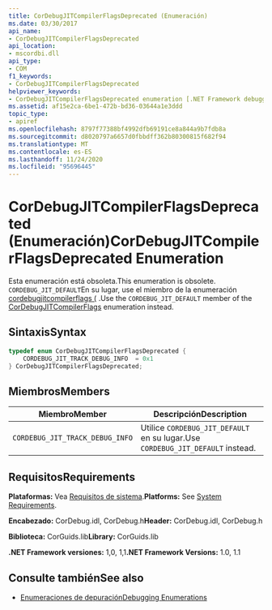 ```yaml
---
title: CorDebugJITCompilerFlagsDeprecated (Enumeración)
ms.date: 03/30/2017
api_name:
- CorDebugJITCompilerFlagsDeprecated
api_location:
- mscordbi.dll
api_type:
- COM
f1_keywords:
- CorDebugJITCompilerFlagsDeprecated
helpviewer_keywords:
- CorDebugJITCompilerFlagsDeprecated enumeration [.NET Framework debugging]
ms.assetid: af15e2ca-6be1-472b-bd36-03644a1e3ddd
topic_type:
- apiref
ms.openlocfilehash: 8797f77388bf4992dfb69191ce8a844a9b7fdb8a
ms.sourcegitcommit: d8020797a6657d0fbbdff362b80300815f682f94
ms.translationtype: MT
ms.contentlocale: es-ES
ms.lasthandoff: 11/24/2020
ms.locfileid: "95696445"
---
```

# <a name="cordebugjitcompilerflagsdeprecated-enumeration"></a><span data-ttu-id="21a4a-102">CorDebugJITCompilerFlagsDeprecated (Enumeración)</span><span class="sxs-lookup"><span data-stu-id="21a4a-102">CorDebugJITCompilerFlagsDeprecated Enumeration</span></span>

<span data-ttu-id="21a4a-103">Esta enumeración está obsoleta.</span><span class="sxs-lookup"><span data-stu-id="21a4a-103">This enumeration is obsolete.</span></span> <span data-ttu-id="21a4a-104">`CORDEBUG_JIT_DEFAULT`En su lugar, use el miembro de la enumeración [cordebugjitcompilerflags (](cordebugjitcompilerflags-enumeration.md) .</span><span class="sxs-lookup"><span data-stu-id="21a4a-104">Use the `CORDEBUG_JIT_DEFAULT` member of the [CorDebugJITCompilerFlags](cordebugjitcompilerflags-enumeration.md) enumeration instead.</span></span>  
  
## <a name="syntax"></a><span data-ttu-id="21a4a-105">Sintaxis</span><span class="sxs-lookup"><span data-stu-id="21a4a-105">Syntax</span></span>  
  
```cpp  
typedef enum CorDebugJITCompilerFlagsDeprecated {  
    CORDEBUG_JIT_TRACK_DEBUG_INFO  = 0x1  
} CorDebugJITCompilerFlagsDeprecated;  
```  
  
## <a name="members"></a><span data-ttu-id="21a4a-106">Miembros</span><span class="sxs-lookup"><span data-stu-id="21a4a-106">Members</span></span>  
  
|<span data-ttu-id="21a4a-107">Miembro</span><span class="sxs-lookup"><span data-stu-id="21a4a-107">Member</span></span>|<span data-ttu-id="21a4a-108">Descripción</span><span class="sxs-lookup"><span data-stu-id="21a4a-108">Description</span></span>|  
|------------|-----------------|  
|`CORDEBUG_JIT_TRACK_DEBUG_INFO`|<span data-ttu-id="21a4a-109">Utilice `CORDEBUG_JIT_DEFAULT` en su lugar.</span><span class="sxs-lookup"><span data-stu-id="21a4a-109">Use `CORDEBUG_JIT_DEFAULT` instead.</span></span>|  
  
## <a name="requirements"></a><span data-ttu-id="21a4a-110">Requisitos</span><span class="sxs-lookup"><span data-stu-id="21a4a-110">Requirements</span></span>  

 <span data-ttu-id="21a4a-111">**Plataformas:** Vea [Requisitos de sistema](../../get-started/system-requirements.md).</span><span class="sxs-lookup"><span data-stu-id="21a4a-111">**Platforms:** See [System Requirements](../../get-started/system-requirements.md).</span></span>  
  
 <span data-ttu-id="21a4a-112">**Encabezado:** CorDebug.idl, CorDebug.h</span><span class="sxs-lookup"><span data-stu-id="21a4a-112">**Header:** CorDebug.idl, CorDebug.h</span></span>  
  
 <span data-ttu-id="21a4a-113">**Biblioteca:** CorGuids.lib</span><span class="sxs-lookup"><span data-stu-id="21a4a-113">**Library:** CorGuids.lib</span></span>  
  
 <span data-ttu-id="21a4a-114">**.NET Framework versiones:** 1,0, 1,1</span><span class="sxs-lookup"><span data-stu-id="21a4a-114">**.NET Framework Versions:** 1.0, 1.1</span></span>  
  
## <a name="see-also"></a><span data-ttu-id="21a4a-115">Consulte también</span><span class="sxs-lookup"><span data-stu-id="21a4a-115">See also</span></span>

- [<span data-ttu-id="21a4a-116">Enumeraciones de depuración</span><span class="sxs-lookup"><span data-stu-id="21a4a-116">Debugging Enumerations</span></span>](debugging-enumerations.md)
